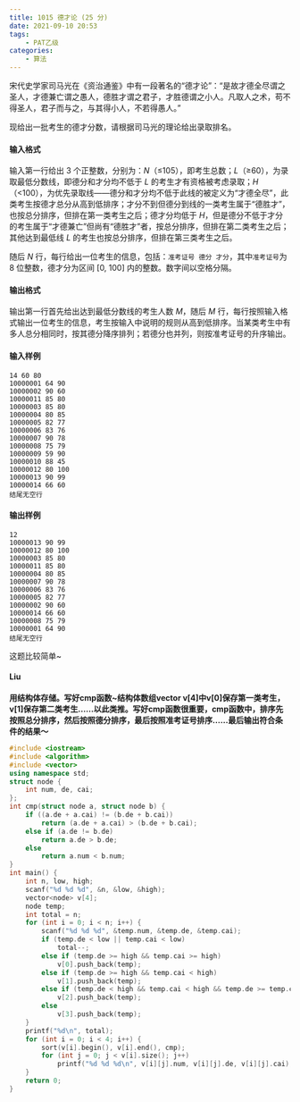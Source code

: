 ```yaml
---
title: 1015 德才论 (25 分)
date: 2021-09-10 20:53
tags:
    - PAT乙级
categories:
    - 算法
---
```

宋代史学家司马光在《资治通鉴》中有一段著名的“德才论”：“是故才德全尽谓之圣人，才德兼亡谓之愚人，德胜才谓之君子，才胜德谓之小人。凡取人之术，苟不得圣人，君子而与之，与其得小人，不若得愚人。”

现给出一批考生的德才分数，请根据司马光的理论给出录取排名。

#### 输入格式

输入第一行给出 3 个正整数，分别为：*N*（≤105），即考生总数；*L*（≥60），为录取最低分数线，即德分和才分均不低于 *L* 的考生才有资格被考虑录取；*H*（<100），为优先录取线——德分和才分均不低于此线的被定义为“才德全尽”，此类考生按德才总分从高到低排序；才分不到但德分到线的一类考生属于“德胜才”，也按总分排序，但排在第一类考生之后；德才分均低于 *H*，但是德分不低于才分的考生属于“才德兼亡”但尚有“德胜才”者，按总分排序，但排在第二类考生之后；其他达到最低线 *L* 的考生也按总分排序，但排在第三类考生之后。

随后 *N* 行，每行给出一位考生的信息，包括：`准考证号 德分 才分`，其中`准考证号`为 8 位整数，德才分为区间 [0, 100] 内的整数。数字间以空格分隔。

#### 输出格式

输出第一行首先给出达到最低分数线的考生人数 *M*，随后 *M* 行，每行按照输入格式输出一位考生的信息，考生按输入中说明的规则从高到低排序。当某类考生中有多人总分相同时，按其德分降序排列；若德分也并列，则按准考证号的升序输出。

#### 输入样例

```in
14 60 80
10000001 64 90
10000002 90 60
10000011 85 80
10000003 85 80
10000004 80 85
10000005 82 77
10000006 83 76
10000007 90 78
10000008 75 79
10000009 59 90
10000010 88 45
10000012 80 100
10000013 90 99
10000014 66 60
结尾无空行
```

#### 输出样例

```out
12
10000013 90 99
10000012 80 100
10000003 85 80
10000011 85 80
10000004 80 85
10000007 90 78
10000006 83 76
10000005 82 77
10000002 90 60
10000014 66 60
10000008 75 79
10000001 64 90
结尾无空行
```

这题比较简单~

#### Liu

**用结构体存储。写好cmp函数~结构体数组vector v[4]中v[0]保存第一类考生，v[1]保存第二类考生……以此类推。写好cmp函数很重要，cmp函数中，排序先按照总分排序，然后按照德分排序，最后按照准考证号排序……最后输出符合条件的结果～**

```c++
#include <iostream>
#include <algorithm>
#include <vector>
using namespace std;
struct node {
    int num, de, cai;
};
int cmp(struct node a, struct node b) {
    if ((a.de + a.cai) != (b.de + b.cai))
        return (a.de + a.cai) > (b.de + b.cai);
    else if (a.de != b.de)
        return a.de > b.de;
    else
        return a.num < b.num;
}
int main() {
    int n, low, high;
    scanf("%d %d %d", &n, &low, &high);
    vector<node> v[4];
    node temp;
    int total = n;
    for (int i = 0; i < n; i++) {
        scanf("%d %d %d", &temp.num, &temp.de, &temp.cai);
        if (temp.de < low || temp.cai < low)
            total--;
        else if (temp.de >= high && temp.cai >= high)
            v[0].push_back(temp);
        else if (temp.de >= high && temp.cai < high)
            v[1].push_back(temp);
        else if (temp.de < high && temp.cai < high && temp.de >= temp.cai)
            v[2].push_back(temp);
        else
            v[3].push_back(temp);
    }
    printf("%d\n", total);
    for (int i = 0; i < 4; i++) {
        sort(v[i].begin(), v[i].end(), cmp);
        for (int j = 0; j < v[i].size(); j++)
            printf("%d %d %d\n", v[i][j].num, v[i][j].de, v[i][j].cai);
    }
    return 0;
}
```

